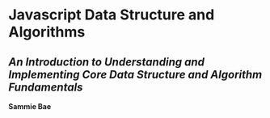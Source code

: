 <h1>Javascript Data Structure and Algorithms</h1>
<h2>
<i>
An Introduction to Understanding and
Implementing Core Data Structure and
Algorithm Fundamentals
</i>
</h2>

<strong>Sammie Bae</strong>
